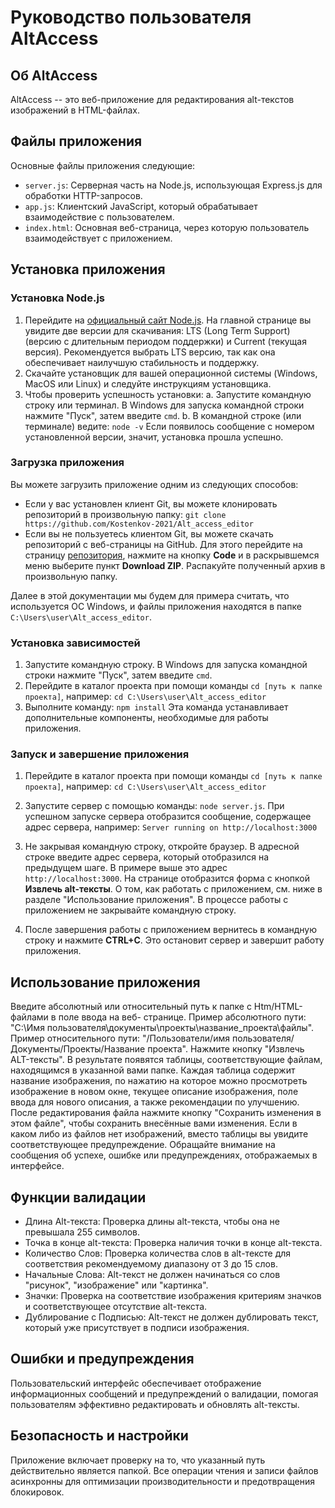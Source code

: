 # Руководство пользователя AltAccess

## Об AltAccess

AltAccess -- это веб-приложение для редактирования alt-текстов изображений в HTML-файлах.

## Файлы приложения

Основные файлы приложения следующие:

  * `server.js`: Серверная часть на Node.js, использующая Express.js для обработки HTTP-запросов.
  * `app.js`: Клиентский JavaScript, который обрабатывает взаимодействие с пользователем.
  * `index.html`: Основная веб-страница, через которую пользователь взаимодействует с приложением.

## Установка приложения

### Установка Node.js

  1. Перейдите на [официальный сайт Node.js](https://nodejs.org/). На главной странице вы увидите две версии для скачивания: LTS (Long Term Support) (версию с длительным периодом поддержки) и Current (текущая версия). Рекомендуется выбрать LTS версию, так как она обеспечивает наилучшую стабильность и поддержку.
  2. Скачайте установщик для вашей операционной системы (Windows, MacOS или Linux) и следуйте инструкциям установщика.
  3. Чтобы проверить успешность установки:
        a. Запустите командную строку или терминал. В Windows для запуска командной строки нажмите "Пуск", затем введите `cmd`.
        b. В командной строке (или терминале) ведите:
            `node -v`
	        Если появилось сообщение с номером установленной версии, значит, установка прошла успешно.

### Загрузка приложения

Вы можете загрузить приложение одним из следующих способов:

 * Если у вас установлен клиент Git, вы можете клонировать репозиторий в произвольную папку:
		`git clone https://github.com/Kostenkov-2021/Alt_access_editor`
 * Если вы не пользуетесь клиентом Git, вы можете скачать репозиторий с веб-страницы на GitHub. Для этого перейдите на страницу [репозитория](https://github.com/Kostenkov-2021/Alt_access_editor), нажмите на кнопку **Code** и в раскрывшемся меню выберите пункт **Download ZIP**. Распакуйте полученный архив в произвольную папку.

Далее в этой документации мы будем для примера считать, что используется ОС Windows, и файлы приложения находятся в папке `C:\Users\user\Alt_access_editor`.

### Установка зависимостей

1. Запустите командную строку. В Windows для запуска командной строки нажмите "Пуск", затем введите `cmd`.
2. Перейдите в каталог проекта при помощи команды `cd [путь к папке проекта]`, например:
    `cd C:\Users\user\Alt_access_editor` 
4. Выполните команду:
    `npm install`
    Эта команда устанавливает дополнительные компоненты, необходимые для работы приложения.

### Запуск и завершение приложения

1. Перейдите в каталог проекта при помощи команды `cd [путь к папке проекта]`, например:
    `cd C:\Users\user\Alt_access_editor` 
2. Запустите сервер с помощью команды:
	`node server.js`. 
	При успешном запуске сервера отобразится сообщение, содержащее адрес сервера, например:
	`Server running on http://localhost:3000`
3. Не закрывая командную строку, откройте браузер. В адресной строке введите адрес сервера, который отобразился на предыдущем шаге. В примере выше это адрес `http://localhost:3000`. 
    На странице отобразится форма с кнопкой **Извлечь alt-тексты**. О том, как работать с приложением, см. ниже в разделе "Использование приложения".
	В процессе работы с приложением не закрывайте командную строку.

4. После завершения работы с приложением вернитесь в командную строку и нажмите **CTRL+C**. Это остановит сервер и завершит работу приложения.

## Использование приложения

Введите абсолютный или относительный путь к папке с Htm/HTML-файлами в поле ввода на веб- странице. Пример абсолютного пути: "C:\Имя пользователя\документы\проекты\название_проекта\файлы\". Пример относительного пути: "/Пользователи/имя пользователя/Документы/Проекты/Название проекта". Нажмите кнопку "Извлечь ALT-тексты". В результате появятся таблицы, соответствующие файлам, находящимся в указанной вами папке. Каждая таблица содержит  название изображения, по нажатию на которое можно просмотреть изображение в новом окне, текущее описание изображения, поле ввода для нового описания, а также рекомендации по улучшению. После редактирования файла нажмите кнопку "Сохранить изменения в этом файле", чтобы сохранить внесённые вами изменения. Если в каком либо из файлов нет изображений, вместо таблицы вы увидите соответствующее предупреждение. Обращайте внимание на сообщения об успехе, ошибке или предупреждениях, отображаемых в интерфейсе.





## Функции валидации

* Длина Alt-текста: Проверка длины alt-текста, чтобы она не превышала 255 символов.
* Точка в конце alt-текста: Проверка наличия точки в конце alt-текста.
* Количество Слов: Проверка количества слов в alt-тексте для соответствия рекомендуемому диапазону от 3 до 15 слов.
* Начальные Слова: Alt-текст не должен начинаться со слов "рисунок", "изображение" или "картинка".
* Значки: Проверка на соответствие изображения критериям значков и соответствующее отсутствие alt-текста.
* Дублирование с Подписью: Alt-текст не должен дублировать текст, который уже присутствует в подписи изображения.

## Ошибки и предупреждения

Пользовательский интерфейс обеспечивает отображение информационных сообщений и
предупреждений о валидации, помогая пользователям эффективно редактировать и
обновлять alt-тексты.

## Безопасность и настройки

Приложение включает проверку на то, что указанный путь действительно является папкой. Все операции чтения и записи файлов асинхронны для оптимизации
производительности и предотвращения блокировок.

